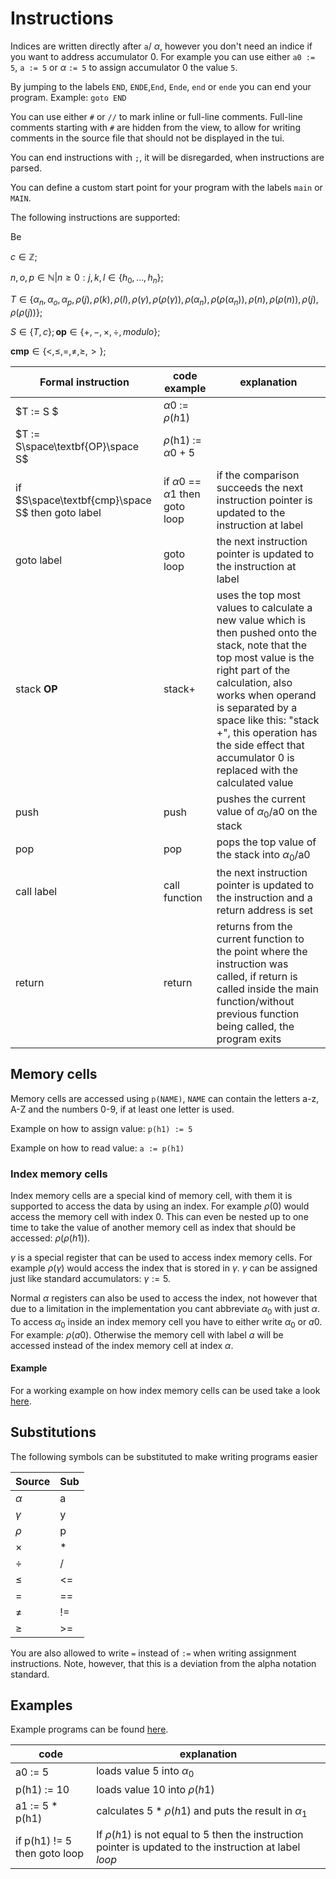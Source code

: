 # Instructions

Indices are written directly after `a`/ $\alpha$, however you don't need an indice if you want to address accumulator 0. For example you can use either `a0 := 5`, `a := 5` or $\alpha$ `:= 5` to assign accumulator 0 the value `5`.

By jumping to the labels `END`, `ENDE`,`End`, `Ende`, `end` or `ende` you can end your program. Example: `goto END`

You can use either `#` or `//` to mark inline or full-line comments. Full-line comments starting with `#` are hidden from the view, to allow for writing comments in the source file that should not be displayed in the tui.

You can end instructions with `;`, it will be disregarded, when instructions are parsed.

You can define a custom start point for your program with the labels `main` or `MAIN`.

The following instructions are supported:

Be 

$c\in\mathbb{Z};$

$n,o,p\in\mathbb{N}|n\geq0:j,k,l\in\lbrace h_0,\ldots,h_n\rbrace;$

$T\in\lbrace\alpha_n, \alpha_o, \alpha_p, \rho(j),\rho(k),\rho(l),\rho(\gamma),\rho(\rho(\gamma)),\rho(\alpha_n),\rho(\rho(\alpha_n)),\rho(n),\rho(\rho(n)),\rho(j),\rho(\rho(j))\rbrace;$

$S\in\lbrace T, c\rbrace;\textbf{op}\in\lbrace +,-,\times,\div,modulo \rbrace;$

$\textbf{cmp}\in\lbrace <,\leq,=, \ne,\geq,>\rbrace;$

| Formal instruction | code example | explanation |
| - | - | - |
|$T := S $| $\alpha0$ := $\rho(h1)$ | |
|$T := S\space\textbf{OP}\space S$ |$\rho$(h1) := $\alpha 0$ + 5 | |
|if $S\space\textbf{cmp}\space S$ then goto label| if $\alpha 0$ == $\alpha 1$ then goto loop | if the comparison succeeds the next instruction pointer is updated to the instruction at label |
|goto label | goto loop | the next instruction pointer is updated to the instruction at label|
|stack $\textbf{OP}$ | stack+ | uses the top most values to calculate a new value which is then pushed onto the stack, note that the top most value is the right part of the calculation, also works when operand is separated by a space like this: "stack +", this operation has the side effect that accumulator 0 is replaced with the calculated value |
|push | push | pushes the current value of $\alpha_0$/a0 on the stack |
|pop | pop | pops the top value of the stack into $\alpha_0$/a0 |
|call label | call function | the next instruction pointer is updated to the instruction and a return address is set |
|return | return| returns from the current function to the point where the instruction was called, if return is called inside the main function/without previous function being called, the program exits|

## Memory cells

Memory cells are accessed using `p(NAME)`, `NAME` can contain the letters a-z, A-Z and the numbers 0-9, if at least one letter is used.

Example on how to assign value: `p(h1) := 5`

Example on how to read value: `a := p(h1)`

### Index memory cells

Index memory cells are a special kind of memory cell, with them it is supported to access the data by using an index. For example $\rho(0)$ would access the memory cell with index 0. This can even be nested up to one time to take the value of another memory cell as index that should be accessed: $\rho(\rho(h1))$.

$\gamma$ is a special register that can be used to access index memory cells. For example $\rho(\gamma)$ would access the index that is stored in $\gamma$. $\gamma$ can be assigned just like standard accumulators: $\gamma := 5$.

Normal $\alpha$ registers can also be used to access the index, not however that due to a limitation in the implementation you cant abbreviate $\alpha_0$ with just $\alpha$. To access $\alpha_0$ inside an index memory cell you have to either write $\alpha_0$ or $a0$. For example: $\rho(a0)$. Otherwise the memory cell with label $a$ will be accessed instead of the index memory cell at index $\alpha$.

#### Example

For a working example on how index memory cells can be used take a look [here](../examples/programs/index_memory_cells.alpha).

## Substitutions

The following symbols can be substituted to make writing programs easier

| Source | Sub |
| - | - |
| $\alpha$ | a |
| $\gamma$ | y |
| $\rho$ | p |
| $\times$| * |
| $\div$ | / |
| $\le$ | <= |
| $=$| == |
| $\ne$ | != |
| $\ge$ | >= |

You are also allowed to write `=` instead of `:=` when writing assignment instructions. Note, however, that this is a deviation from the alpha notation standard.

## Examples

Example programs can be found [here](../examples/programs/).

| code | explanation |
| - | - |
| a0 := 5 | loads value $5$ into $\alpha_0$ |
| p(h1) := 10 | loads value $10$ into $\rho(h1)$ |
| a1 := 5 * p(h1) | calculates $5 * \rho(h1)$ and puts the result in $\alpha_1$ |
| if p(h1) != 5 then goto loop | If $\rho(h1)$ is not equal to $5$ then the instruction pointer is updated to the instruction at label $loop$ |
